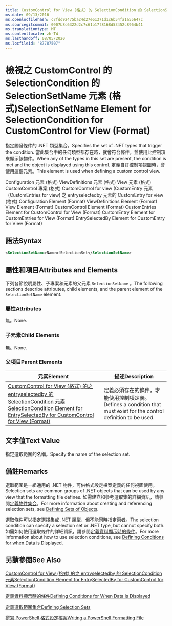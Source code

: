 ```yaml
---
title: CustomControl for View (格式) 的 SelectionCondition 的 SelectionSetName 元素 |Microsoft Docs
ms.date: 09/13/2016
ms.openlocfilehash: c7fdd92475ba24d27e61371d1c6b54fa1a55647c
ms.sourcegitcommit: 0907b8c6322d2c7c61b17f8168d53452c8964b41
ms.translationtype: MT
ms.contentlocale: zh-TW
ms.lasthandoff: 08/05/2020
ms.locfileid: "87787507"
---
```

# <a name="selectionsetname-element-for-selectioncondition-for-customcontrol-for-view-format"></a><span data-ttu-id="aeeaa-102">檢視之 CustomControl 的 SelectionCondition 的 SelectionSetName 元素 (格式)</span><span class="sxs-lookup"><span data-stu-id="aeeaa-102">SelectionSetName Element for SelectionCondition for CustomControl for View (Format)</span></span>

<span data-ttu-id="aeeaa-103">指定觸發條件的 .NET 類型集合。</span><span class="sxs-lookup"><span data-stu-id="aeeaa-103">Specifies the set of .NET types that trigger the condition.</span></span> <span data-ttu-id="aeeaa-104">當此集合中的任何類型都存在時，就會符合條件，並使用此控制項來顯示該物件。</span><span class="sxs-lookup"><span data-stu-id="aeeaa-104">When any of the types in this set are present, the condition is met and the object is displayed using this control.</span></span> <span data-ttu-id="aeeaa-105">定義自訂控制項視圖時，會使用這個元素。</span><span class="sxs-lookup"><span data-stu-id="aeeaa-105">This element is used when defining a custom control view.</span></span>

<span data-ttu-id="aeeaa-106">Configuration 元素 (格式) ViewDefinitions 元素 (格式) View 元素 (格式) CustomControl 專案 (格式) CustomControl for view (CustomEntry 元素（CustomEntries for view) 之 entryselectedby 元素的 CustomEntry for view (格式) </span><span class="sxs-lookup"><span data-stu-id="aeeaa-106">Configuration Element (Format) ViewDefinitions Element (Format) View Element (Format) CustomControl Element (Format) CustomEntries Element for CustomControl for View (Format) CustomEntry Element for CustomEntries for View (Format) EntrySelectedBy Element for CustomEntry for View (Format)</span></span>

## <a name="syntax"></a><span data-ttu-id="aeeaa-107">語法</span><span class="sxs-lookup"><span data-stu-id="aeeaa-107">Syntax</span></span>

```xml
<SelectionSetName>NameofSelectionSet</SelectionSetName>
```

## <a name="attributes-and-elements"></a><span data-ttu-id="aeeaa-108">屬性和項目</span><span class="sxs-lookup"><span data-stu-id="aeeaa-108">Attributes and Elements</span></span>

<span data-ttu-id="aeeaa-109">下列各節說明屬性、子專案和元素的父元素 `SelectionSetName` 。</span><span class="sxs-lookup"><span data-stu-id="aeeaa-109">The following sections describe attributes, child elements, and the parent element of the `SelectionSetName` element.</span></span>

### <a name="attributes"></a><span data-ttu-id="aeeaa-110">屬性</span><span class="sxs-lookup"><span data-stu-id="aeeaa-110">Attributes</span></span>

<span data-ttu-id="aeeaa-111">無。</span><span class="sxs-lookup"><span data-stu-id="aeeaa-111">None.</span></span>

### <a name="child-elements"></a><span data-ttu-id="aeeaa-112">子元素</span><span class="sxs-lookup"><span data-stu-id="aeeaa-112">Child Elements</span></span>

<span data-ttu-id="aeeaa-113">無。</span><span class="sxs-lookup"><span data-stu-id="aeeaa-113">None.</span></span>

### <a name="parent-elements"></a><span data-ttu-id="aeeaa-114">父項目</span><span class="sxs-lookup"><span data-stu-id="aeeaa-114">Parent Elements</span></span>

|<span data-ttu-id="aeeaa-115">元素</span><span class="sxs-lookup"><span data-stu-id="aeeaa-115">Element</span></span>|<span data-ttu-id="aeeaa-116">描述</span><span class="sxs-lookup"><span data-stu-id="aeeaa-116">Description</span></span>|
|-------------|-----------------|
|[<span data-ttu-id="aeeaa-117">CustomControl for View (格式) 的之 entryselectedby 的 SelectionCondition 元素</span><span class="sxs-lookup"><span data-stu-id="aeeaa-117">SelectionCondition Element for EntrySelectedBy for CustomControl for View (Format)</span></span>](./selectioncondition-element-for-entryselectedby-for-customcontrol-format.md)|<span data-ttu-id="aeeaa-118">定義必須存在的條件，才能使用控制項定義。</span><span class="sxs-lookup"><span data-stu-id="aeeaa-118">Defines a condition that must exist for the control definition to be used.</span></span>|

## <a name="text-value"></a><span data-ttu-id="aeeaa-119">文字值</span><span class="sxs-lookup"><span data-stu-id="aeeaa-119">Text Value</span></span>

<span data-ttu-id="aeeaa-120">指定選取範圍的名稱。</span><span class="sxs-lookup"><span data-stu-id="aeeaa-120">Specify the name of the selection set.</span></span>

## <a name="remarks"></a><span data-ttu-id="aeeaa-121">備註</span><span class="sxs-lookup"><span data-stu-id="aeeaa-121">Remarks</span></span>

<span data-ttu-id="aeeaa-122">選取範圍是一組通用的 .NET 物件，可供格式設定檔案定義的任何視圖使用。</span><span class="sxs-lookup"><span data-stu-id="aeeaa-122">Selection sets are common groups of .NET objects that can be used by any view that the formatting file defines.</span></span> <span data-ttu-id="aeeaa-123">如需建立和參考選取集的詳細資訊，請參閱[定義物件集合](./defining-selection-sets.md)。</span><span class="sxs-lookup"><span data-stu-id="aeeaa-123">For more information about creating and referencing selection sets, see [Defining Sets of Objects](./defining-selection-sets.md).</span></span>

<span data-ttu-id="aeeaa-124">選取條件可以指定選擇集或 .NET 類型，但不能同時指定兩者。</span><span class="sxs-lookup"><span data-stu-id="aeeaa-124">The selection condition can specify a selection set or .NET type, but cannot specify both.</span></span> <span data-ttu-id="aeeaa-125">如需如何使用選取條件的詳細資訊，請參閱[定義資料顯示時的條件](./defining-conditions-for-displaying-data.md)。</span><span class="sxs-lookup"><span data-stu-id="aeeaa-125">For more information about how to use selection conditions, see [Defining Conditions for when Data is Displayed](./defining-conditions-for-displaying-data.md).</span></span>

## <a name="see-also"></a><span data-ttu-id="aeeaa-126">另請參閱</span><span class="sxs-lookup"><span data-stu-id="aeeaa-126">See Also</span></span>

[<span data-ttu-id="aeeaa-127">CustomControl for View (格式) 的之 entryselectedby 的 SelectionCondition 元素</span><span class="sxs-lookup"><span data-stu-id="aeeaa-127">SelectionCondition Element for EntrySelectedBy for CustomControl for View (Format)</span></span>](./selectioncondition-element-for-entryselectedby-for-customcontrol-format.md)

[<span data-ttu-id="aeeaa-128">定義資料顯示時的條件</span><span class="sxs-lookup"><span data-stu-id="aeeaa-128">Defining Conditions for When Data Is Displayed</span></span>](./defining-conditions-for-displaying-data.md)

[<span data-ttu-id="aeeaa-129">定義選取範圍集合</span><span class="sxs-lookup"><span data-stu-id="aeeaa-129">Defining Selection Sets</span></span>](./defining-selection-sets.md)

[<span data-ttu-id="aeeaa-130">撰寫 PowerShell 格式設定檔案</span><span class="sxs-lookup"><span data-stu-id="aeeaa-130">Writing a PowerShell Formatting File</span></span>](./writing-a-powershell-formatting-file.md)
